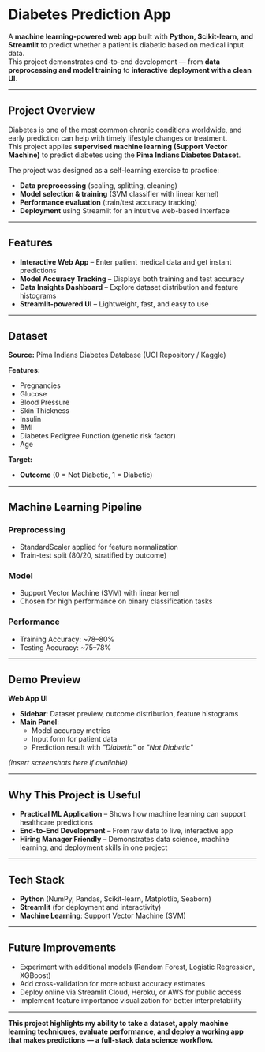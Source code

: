 # Diabetes Prediction App

A **machine learning-powered web app** built with **Python, Scikit-learn, and Streamlit** to predict whether a patient is diabetic based on medical input data.  
This project demonstrates end-to-end development — from **data preprocessing and model training** to **interactive deployment with a clean UI**.

---

## Project Overview

Diabetes is one of the most common chronic conditions worldwide, and early prediction can help with timely lifestyle changes or treatment.  
This project applies **supervised machine learning (Support Vector Machine)** to predict diabetes using the **Pima Indians Diabetes Dataset**.

The project was designed as a self-learning exercise to practice:

- **Data preprocessing** (scaling, splitting, cleaning)  
- **Model selection & training** (SVM classifier with linear kernel)  
- **Performance evaluation** (train/test accuracy tracking)  
- **Deployment** using Streamlit for an intuitive web-based interface  

---

## Features

- **Interactive Web App** – Enter patient medical data and get instant predictions  
- **Model Accuracy Tracking** – Displays both training and test accuracy  
- **Data Insights Dashboard** – Explore dataset distribution and feature histograms  
- **Streamlit-powered UI** – Lightweight, fast, and easy to use  

---

## Dataset

**Source:** Pima Indians Diabetes Database (UCI Repository / Kaggle)  

**Features:**  
- Pregnancies  
- Glucose  
- Blood Pressure  
- Skin Thickness  
- Insulin  
- BMI  
- Diabetes Pedigree Function (genetic risk factor)  
- Age  

**Target:**  
- **Outcome** (0 = Not Diabetic, 1 = Diabetic)  

---

## Machine Learning Pipeline

### Preprocessing
- StandardScaler applied for feature normalization  
- Train-test split (80/20, stratified by outcome)  

### Model
- Support Vector Machine (SVM) with linear kernel  
- Chosen for high performance on binary classification tasks  

### Performance
- Training Accuracy: ~78–80%  
- Testing Accuracy: ~75–78%  

---

## Demo Preview

**Web App UI**  
- **Sidebar**: Dataset preview, outcome distribution, feature histograms  
- **Main Panel**:  
  - Model accuracy metrics  
  - Input form for patient data  
  - Prediction result with *"Diabetic"* or *"Not Diabetic"*  

*(Insert screenshots here if available)*  

---

## Why This Project is Useful

- **Practical ML Application** – Shows how machine learning can support healthcare predictions  
- **End-to-End Development** – From raw data to live, interactive app  
- **Hiring Manager Friendly** – Demonstrates data science, machine learning, and deployment skills in one project  

---

## Tech Stack

- **Python** (NumPy, Pandas, Scikit-learn, Matplotlib, Seaborn)  
- **Streamlit** (for deployment and interactivity)  
- **Machine Learning**: Support Vector Machine (SVM)  

---

## Future Improvements

- Experiment with additional models (Random Forest, Logistic Regression, XGBoost)  
- Add cross-validation for more robust accuracy estimates  
- Deploy online via Streamlit Cloud, Heroku, or AWS for public access  
- Implement feature importance visualization for better interpretability  

---

**This project highlights my ability to take a dataset, apply machine learning techniques, evaluate performance, and deploy a working app that makes predictions — a full-stack data science workflow.**
